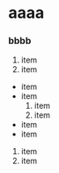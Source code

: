 # aaaa
### bbbb

1. item
1. item
  - item
  - item
    1. item
    1. item
  - item
  - item
1. item
1. item
